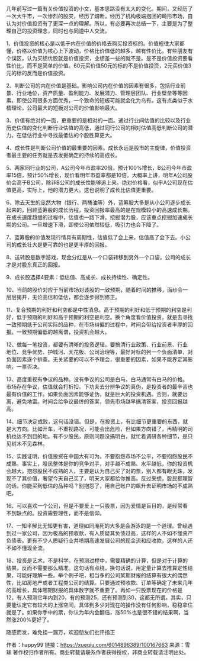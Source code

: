 几年前写过一篇有关价值投资的小文，基本思路没有太大的变化。期间，又经历了一次大牛市，一次惨烈的股灾，经历了熔断，经历了机构极端抱团的畸形市场，自认为对价值投资有了更深一点的理解。所以，有必要再次总结一下，主要是为了整理自己的投资理念，同时也与同道中人交流。

1、价值投资的核心是以低于内在价值的价格去购买投资标的。价值规律大家都懂，价格以价值为核心上下波动，价格比价值低的越多，越有性价比。有些朋友有个误区，认为买绩优股就是价值投资，业绩差一些的就不是。是不是价值投资要看性价比，而不是简单的价值。60元买价值50元的标的不是价值投资，2元买价值3元的标的反而是价值投资。

2、判断公司的内在价值是基础。影响公司内在价值的因素有很多，包括行业前景、行业地位，资产质量、盈利能力、发展潜力、管理层团队、行业壁垒等等因素，即使公司很多方面优秀，一个致命的短板可能就会化为乌有。这有点类似于水桶理论，公司最大的短板对公司的价值影响最大。

3、价值有绝对的一面，更重要的是相对的一面。通过行业间估值的比较以及行业历史估值的变化判断行业估值的高低，通过同行公司的相对估值高低判断公司的潜力，在低估行业中寻找最低估的个股胜算更大。

4、成长性是判断公司价值的最重要的因素。成长永远是股市的主旋律，价值投资者最主要的任务就是去发掘确定的持续的高成长。

5、两家同行业的公司，A公司今年市盈率20倍，预计100%增长，B公司今年市盈率15倍，预计50%增长，现价看明年市盈率都是10倍。大概率上讲，明年A公司股价会高于B公司，除非B公司的成长性能够追上来。绝对价格看，似乎A公司现在估值更高，实际上，他的潜力更大。这也说明了成长比估值更重要。

6、除去天生的庞然大物（银行、两桶油等）外，蓝筹股大多是从小公司逐步成长起来的。回顾蓝筹股的成长历程，投资回报率最高的是在规模较小的高速成长期。在成长速度趋缓的过程中，估值也一路下滑。挖掘潜力股，应该重点挖掘加速成长期的公司。一旦增速下滑，即使公司依然较低，吸引力也会下降了。

7、蓝筹股的价值发现行情具有周期性，估值低了会上来，估值高了会下去。小公司的成长壮大是更可靠的也是更丰厚的回报。

8、送转股是数字游戏，现金分红是从一个口袋转移到另外一个口袋，公司的成长才是对股东真正的回报。

9、成长股选择4要素：低估值、高成长、成长持续性、确定性。

10、当前的股价对应于当前市场对该股的一致预期，随着时间的推移，面纱会一层层揭开，无论高估和低估，都会逐步得到修正。

11、复合预期的利好和利空都是中性消息。高于预期的利好和低于预期的利空是利好，低于预期的利好和高于预期的利空是利空。换个角度看价值投资，就是去寻找一致预期低于公司实际的品种，在市场纠偏的过程中，时间会带给投资者丰厚的回报。一致预期偏低的越离谱，投资机会越大。

12、做每一笔投资，都要有清晰的投资逻辑。要搞清行业政策、行业前景、行业地位、竞争优势、护城河、天花板、公司治理等，最好对标的列一个负面清单，对负面因素逐个排查。无关紧要的可以不予理会，很重要的因素，如果不能界定其影响，一票否决。

13、高度重视有争议的品种。没有争议的公司是白马，白马通常有白马的价格。市场存在争议，估值就会打折扣。下功夫去分辨争议的真伪，是投资者的最辛苦也最有价值的工作。如果负面因素能够证伪，就是巨大的投资机遇。否则，就要远离，避免地雷。时间会给争议最终的答案，领先市场越早搞清答案，投资回报越高。

14、细节决定成败，这句话没错。但是，在投资上，有比细节更重要的东西，就是大方向。比如开车，不重视路况，可能会出危险，但如果方向错了，再精明的司机也达不到目的地。有不少股民，原则问题没搞明白，就忙着调研各种细节，是只见树木不见森林。

15、实践证明，价值投资在中国大有可为。不要抱怨市场不公平，不要抱怨股民不成熟。事实上，股民整体是你的竞争对手，对手越不成熟、水平越低，你的投资机会越大。抱怨股民不成熟的人，主要是认为自己买了对的票，别人都有眼无珠，发现不了其价值，奢望今天自己买了，明天大家都给你推高。反过来想，股民都理智的话，你能买到低估的品种吗？别抱怨了，用自己账户的飙升去证明市场的不成熟吧。

16、可以喜欢一个公司，但是不要爱上一只股票，因为爱情是盲目的，是经常看不到缺点的。投资需要理性，而不是信仰。

17、一知半解比无知更有害，道理如同淹死的大多是会游泳的是一个道理。曾经遇到过一家公司，因为极高的预收款，有人质疑其负债过高，这样的人不如不懂资产负债表。更有不少人质疑行业井喷期高速发展公司的现金流和应收款，这样的人还不如不懂现金流。

18、投资是艺术，不是科学。在预测过程中，需要精确的计算，但是对于计算的结果，反而不需要那么精准。这句话有点绕，换句话说，用定量计算去推算定性结果，可能好理解一些。举个例子吧，相当多的公司某期财报的结算有很大的偶然性，比如房地产或者工程类公司的结算。只要通过预收款、订单等确定了未来几年的高增长，具体哪期财报的具体数字就不重要了。再如一只股票现在的价格是12，有人预测它年内到20，有的预测25，还有预测到30，这都无所谓。其实，只要能认定它有较大的上涨空间，具体到多少对现在的操作没有任何影响，稳稳拿住就是了。如果你手中的票，你认为年内会翻倍，涨50%也是很不错的结果啊，当然涨200%更好了。

随感而发，难免挂一漏万，欢迎朋友们批评指正



作者：happy99
链接：https://xueqiu.com/6014896389/100167663
来源：雪球
著作权归作者所有。商业转载请联系作者获得授权，非商业转载请注明出处。